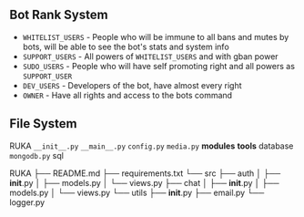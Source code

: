 ## Bot Rank System
* ```WHITELIST_USERS``` - People who will be immune to all bans and mutes by bots, will be able to see the bot's stats and system info
* ```SUPPORT_USERS``` - All powers of ```WHITELIST_USERS``` and with gban power
* ```SUDO_USERS``` - People who will have self promoting right and all powers as ```SUPPORT_USER```
* ```DEV_USERS``` - Developers of the bot, have almost every right
* ```OWNER``` - Have all rights and access to the bots command

## File System
RUKA
    ```__init__.py```
    ```__main__.py```
    ```config.py```
    ```media.py```
    **modules**
    **tools**
    database
        ```mongodb.py```
        sql


RUKA
├── README.md
├── requirements.txt
└── src
    ├── auth
    │   ├── __init__.py
    │   ├── models.py
    │   └── views.py
    ├── chat
    │   ├── __init__.py
    │   ├── models.py
    │   └── views.py
    └── utils
        ├── __init__.py
        ├── email.py
        └── logger.py